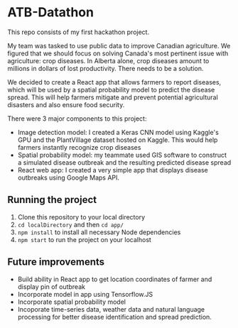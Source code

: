 # ATB-Datathon
This repo consists of my first hackathon project. 

My team was tasked to use public data to improve Canadian agriculture. We figured that we should focus on solving Canada's most pertinent issue with agriculture: crop diseases. In Alberta alone, crop diseases amount to millions in dollars of lost productivity. There needs to be a solution.

We decided to create a React app that allows farmers to report diseases, which will be used by a spatial probability model to predict the disease spread. This will help farmers mitigate and prevent potential agricultural disasters and also ensure food security. 

There were 3 major components to this project:
* Image detection model: I created a Keras CNN model using Kaggle's GPU and the PlantVillage dataset hosted on Kaggle. This would help farmers instantly recognize crop diseases
* Spatial probability model: my teammate used GIS software to construct a simulated disease outbreak and the resulting predicted disease spread
* React web app: I created a very simple app that displays disease outbreaks using Google Maps API. 

## Running the project
1. Clone this repository to your local directory
2. `cd localDirectory` and then `cd app/`
3. `npm install` to install all necessary Node dependencies
4. `npm start` to run the project on your localhost

## Future improvements
* Build ability in React app to get location coordinates of farmer and display pin of outbreak
* Incorporate model in app using Tensorflow.JS
* Incorporate spatial probability model
* Incoporate time-series data, weather data and natural language processing for better disease identification and spread prediction.
